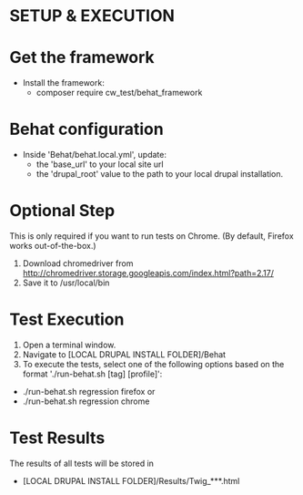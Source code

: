 SETUP & EXECUTION
=================


Get the framework
=================
* Install the framework:
  * composer require cw_test/behat_framework
    
    
Behat configuration
===================
* Inside 'Behat/behat.local.yml', update:
  * the 'base_url' to your local site url
  * the 'drupal_root' value to the path to your local drupal installation.
       

Optional Step
=============
This is only required if you want to run tests on Chrome. 
(By default, Firefox works out-of-the-box.)

1. Download chromedriver from http://chromedriver.storage.googleapis.com/index.html?path=2.17/
2. Save it to /usr/local/bin


Test Execution
==============
1. Open a terminal window.
2. Navigate to [LOCAL DRUPAL INSTALL FOLDER]/Behat
3. To execute the tests, select one of the following options based on the format './run-behat.sh [tag] [profile]':

  - ./run-behat.sh regression firefox
or
  - ./run-behat.sh regression chrome


Test Results
============
The results of all tests will be stored in 
  * [LOCAL DRUPAL INSTALL FOLDER]/Results/Twig_***.html

